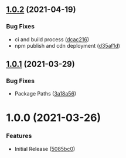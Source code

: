 ## [1.0.2](https://github.com/CoCreate-app/CoCreate-linkedin/compare/v1.0.1...v1.0.2) (2021-04-19)


### Bug Fixes

* ci and build process ([dcac216](https://github.com/CoCreate-app/CoCreate-linkedin/commit/dcac21634cff1e62a9a2929788954795471ebc11))
* npm publish and cdn deployment ([d35af1d](https://github.com/CoCreate-app/CoCreate-linkedin/commit/d35af1d7e25e06b3756acc55a7d65bfaaffd486a))

## [1.0.1](https://github.com/CoCreate-app/CoCreate-linkedin/compare/v1.0.0...v1.0.1) (2021-03-29)


### Bug Fixes

* Package Paths ([3a18a56](https://github.com/CoCreate-app/CoCreate-linkedin/commit/3a18a56f6dd6a330d298c4d8718dd645cb8dcad8))

# 1.0.0 (2021-03-26)


### Features

* Initial Release ([5085bc0](https://github.com/CoCreate-app/CoCreate-linkedin/commit/5085bc04bc636d94d1d06e082dd45df9833d0807))
